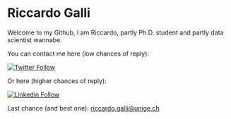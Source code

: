 # Riccardo Galli

Welcome to my Github, I am Riccardo, partly Ph.D. student and partly data scientist wannabe.

You can contact me here (low chances of reply):

[![Twitter Follow](https://img.shields.io/badge/Twitter-1DA1F2?style=for-the-badge&logo=twitter&logoColor=white)](https://twitter.com/riccardomgalli)

Or here (higher chances of reply):

[![Linkedin Follow](https://img.shields.io/badge/LinkedIn-0077B5?style=for-the-badge&logo=linkedin&logoColor=white)](https://www.linkedin.com/in/riccardo-mattia-galli-689281156/)

Last chance (and best one):
<riccardo.galli@unige.ch>

